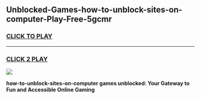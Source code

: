 
## Unblocked-Games-how-to-unblock-sites-on-computer-Play-Free-5gcmr
<h3>
<a href="https://premium76.site?title=how-to-unblock-sites-on-computer&ref=10A">CLICK TO PLAY</a></h3>
<hr>

<h3>
<a href="https://premium76.site?title=how-to-unblock-sites-on-computer&ref=10A">CLICK 2 PLAY</a>
  
</h3>

<a href="https://premium76.site?title=how-to-unblock-sites-on-computer&ref=10A"><img src="https://clearcache.store/games.png"></a>


**how-to-unblock-sites-on-computer games unblocked: Your Gateway to Fun and Accessible Online Gaming**
